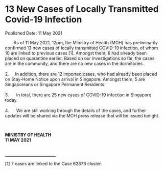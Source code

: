 <html>
    <meta http-equiv="Content-Type" content="text/html; charset=utf-8"/>
    <meta charset="utf-8"/>
    <title>13 New Cases of Locally Transmitted  Covid-19 Infection</title>
    <body><h1>13 New Cases of Locally Transmitted  Covid-19 Infection</h1>
    <p>Published Date: 11 May 2021</p> <p>&nbsp; &nbsp; &nbsp; &nbsp;As of 11 May 2021, 12pm, the Ministry of Health (MOH) has preliminarily confirmed 13 new cases of locally transmitted COVID-19 infection, of whom 10 are linked to previous cases [1]. Amongst them, 8 had already been placed on quarantine earlier. Based on our investigations so far, the cases are in the community, and there are no new cases in the dormitories. <br><br>2.&nbsp; &nbsp; &nbsp;In addition, there are 12 imported cases, who had already been placed on Stay-Home Notice upon arrival in Singapore. Amongst them, 5 are Singaporeans or Singapore Permanent Residents. <br><br>3.&nbsp; &nbsp; &nbsp; In total, there are 25 new cases of COVID-19 infection in Singapore today. <br><br>4.&nbsp; &nbsp; &nbsp; We are still working through the details of the cases, and further updates will be shared via the MOH press release that will be issued tonight.</p> <p>&nbsp;</p> <div> <p><strong>MINISTRY OF HEALTH<br></strong><strong>11 MAY 2021</strong></p> </div> <div><br clear="all"> <hr align="left" size="1" width="33%"> <div id="ftn1"> <p>[1] 7 cases are linked to the Case 62873 cluster. </p> </div> </div></body>
</html>